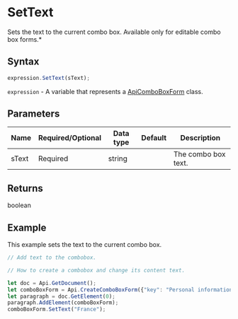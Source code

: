 # SetText

Sets the text to the current combo box.
Available only for editable combo box forms.*

## Syntax

```javascript
expression.SetText(sText);
```

`expression` - A variable that represents a [ApiComboBoxForm](../ApiComboBoxForm.md) class.

## Parameters

| **Name** | **Required/Optional** | **Data type** | **Default** | **Description** |
| ------------- | ------------- | ------------- | ------------- | ------------- |
| sText | Required | string |  | The combo box text. |

## Returns

boolean

## Example

This example sets the text to the current combo box.

```javascript editor-pdf
// Add text to the combobox.

// How to create a combobox and change its content text.

let doc = Api.GetDocument();
let comboBoxForm = Api.CreateComboBoxForm({"key": "Personal information", "tip": "Choose your country", "required": true, "placeholder": "Country", "editable": true, "autoFit": false, "items": ["Latvia", "USA", "UK"]});
let paragraph = doc.GetElement(0);
paragraph.AddElement(comboBoxForm);
comboBoxForm.SetText("France");
```
